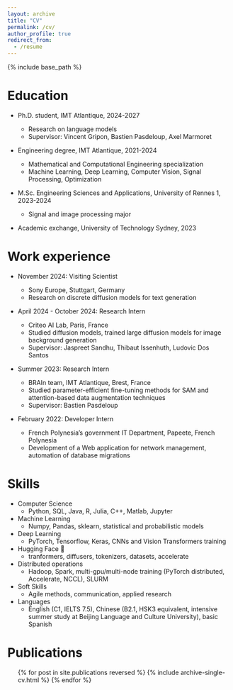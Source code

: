 ```yaml
---
layout: archive
title: "CV"
permalink: /cv/
author_profile: true
redirect_from:
  - /resume
---
```


{% include base_path %}

Education
======
* Ph.D. student, IMT Atlantique, 2024-2027
  * Research on language models
  * Supervisor: Vincent Gripon, Bastien Pasdeloup, Axel Marmoret

* Engineering degree, IMT Atlantique, 2021-2024
  * Mathematical and Computational Engineering specialization
  * Machine Learning, Deep Learning, Computer Vision, Signal Processing, Optimization

* M.Sc. Engineering Sciences and Applications, University of Rennes 1, 2023-2024
  * Signal and image processing major

* Academic exchange, University of Technology Sydney, 2023

Work experience
======

* November 2024: Visiting Scientist
  * Sony Europe, Stuttgart, Germany
  * Research on discrete diffusion models for text generation

* April 2024 - October 2024: Research Intern
  * Criteo AI Lab, Paris, France
  * Studied diffusion models, trained large diffusion models for image background generation
  * Supervisor: Jaspreet Sandhu, Thibaut Issenhuth, Ludovic Dos Santos

* Summer 2023: Research Intern
  * BRAIn team, IMT Atlantique, Brest, France
  * Studied parameter-efficient fine-tuning methods for SAM and attention-based data augmentation techniques
  * Supervisor: Bastien Pasdeloup

* February 2022: Developer Intern
  * French Polynesia’s government IT Department, Papeete, French Polynesia
  * Development of a Web application for network management, automation of database migrations
  
Skills
======
* Computer Science
  * Python, SQL, Java, R, Julia, C++, Matlab, Jupyter
* Machine Learning
  * Numpy, Pandas, sklearn, statistical and probabilistic models
* Deep Learning
  * PyTorch, Tensorflow, Keras, CNNs and Vision Transformers training
* Hugging Face 🤗
  * tranformers, diffusers, tokenizers, datasets, accelerate
* Distributed operations
  * Hadoop, Spark, multi-gpu/multi-node training (PyTorch distributed, Accelerate, NCCL), SLURM
* Soft Skills
  * Agile methods, communication, applied research
* Languages
  * English (C1, IELTS 7.5), Chinese (B2.1, HSK3 equivalent, intensive summer study at Beijing Language and Culture University), basic Spanish

Publications
======
  <ul>{% for post in site.publications reversed %}
    {% include archive-single-cv.html %}
  {% endfor %}</ul>